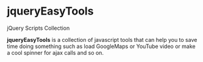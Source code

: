 # jqueryEasyTools
jQuery Scripts Collection

**jqueryEasyTools** is a collection of javascript tools that can help you to save time doing something such as load GoogleMaps or YouTube video or make a cool spinner for ajax calls and so on.
